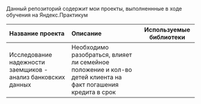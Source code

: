 Данный репозиторий содержит мои проекты, выполненнные в ходе обучения на Яндекс.Практикум

|**Название проекта**|   **Описание**                |**Используемые библиотеки**|
|:-------------------|:-------------------------------| :------------------------:|
|Исследование надежности заемщиков - анализ банковских данных|Необходимо разобраться, влияет ли семейное положение и кол-во детей клиента на факт погашения кредита в срок|


